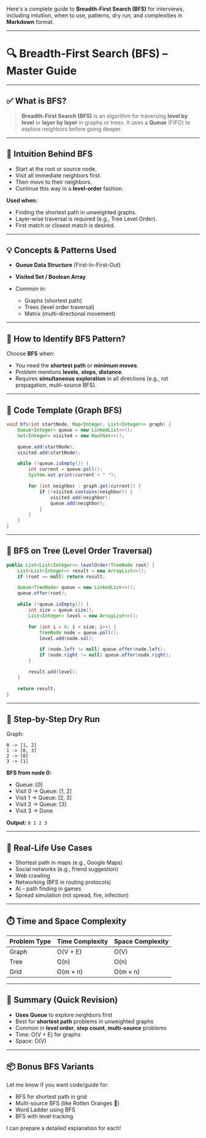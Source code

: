 Here's a complete guide to **Breadth-First Search (BFS)** for interviews, including intuition, when to use, patterns, dry run, and complexities in **Markdown** format.

---

# 🔍 Breadth-First Search (BFS) – Master Guide

---

## ✅ What is BFS?

> **Breadth-First Search (BFS)** is an algorithm for traversing **level by level** or **layer by layer** in graphs or trees.
> It uses a **Queue** (FIFO) to explore neighbors before going deeper.

---

## 🧠 Intuition Behind BFS

* Start at the root or source node.
* Visit all immediate neighbors first.
* Then move to their neighbors.
* Continue this way in a **level-order** fashion.

**Used when:**

* Finding the shortest path in unweighted graphs.
* Layer-wise traversal is required (e.g., Tree Level Order).
* First match or closest match is desired.

---

## 💡 Concepts & Patterns Used

* **Queue Data Structure** (First-In-First-Out)
* **Visited Set / Boolean Array**
* Common in:

    * Graphs (shortest path)
    * Trees (level order traversal)
    * Matrix (multi-directional movement)

---

## 🧩 How to Identify BFS Pattern?

Choose **BFS** when:

* You need the **shortest path** or **minimum moves**.
* Problem mentions **levels**, **steps**, **distance**.
* Requires **simultaneous exploration** in all directions (e.g., rot propagation, multi-source BFS).

---

## 🧪 Code Template (Graph BFS)

```java
void bfs(int startNode, Map<Integer, List<Integer>> graph) {
    Queue<Integer> queue = new LinkedList<>();
    Set<Integer> visited = new HashSet<>();

    queue.add(startNode);
    visited.add(startNode);

    while (!queue.isEmpty()) {
        int current = queue.poll();
        System.out.print(current + " ");

        for (int neighbor : graph.get(current)) {
            if (!visited.contains(neighbor)) {
                visited.add(neighbor);
                queue.add(neighbor);
            }
        }
    }
}
```

---

## 🧠 BFS on Tree (Level Order Traversal)

```java
public List<List<Integer>> levelOrder(TreeNode root) {
    List<List<Integer>> result = new ArrayList<>();
    if (root == null) return result;

    Queue<TreeNode> queue = new LinkedList<>();
    queue.offer(root);

    while (!queue.isEmpty()) {
        int size = queue.size();
        List<Integer> level = new ArrayList<>();

        for (int i = 0; i < size; i++) {
            TreeNode node = queue.poll();
            level.add(node.val);

            if (node.left != null) queue.offer(node.left);
            if (node.right != null) queue.offer(node.right);
        }

        result.add(level);
    }

    return result;
}
```

---

## 🔁 Step-by-Step Dry Run

Graph:

```
0 -> [1, 2]
1 -> [0, 3]
2 -> [0]
3 -> [1]
```

**BFS from node 0:**

* Queue: \[0]
* Visit 0 → Queue: \[1, 2]
* Visit 1 → Queue: \[2, 3]
* Visit 2 → Queue: \[3]
* Visit 3 → Done

**Output:** `0 1 2 3`

---

## 🎯 Real-Life Use Cases

* Shortest path in maps (e.g., Google Maps)
* Social networks (e.g., friend suggestion)
* Web crawling
* Networking (BFS in routing protocols)
* AI – path finding in games
* Spread simulation (rot spread, fire, infection)

---

## ⏱️ Time and Space Complexity

| Problem Type | Time Complexity | Space Complexity |
| ------------ | --------------- | ---------------- |
| Graph        | O(V + E)        | O(V)             |
| Tree         | O(n)            | O(n)             |
| Grid         | O(m × n)        | O(m × n)         |

---

## 🧷 Summary (Quick Revision)

* **Uses Queue** to explore neighbors first
* Best for **shortest path** problems in unweighted graphs
* Common in **level order**, **step count**, **multi-source** problems
* Time: O(V + E) for graphs
* Space: O(V)

---

## 📦 Bonus BFS Variants

Let me know if you want code/guide for:

* BFS for shortest path in grid
* Multi-source BFS (like Rotten Oranges 🍊)
* Word Ladder using BFS
* BFS with level tracking

I can prepare a detailed explanation for each!
